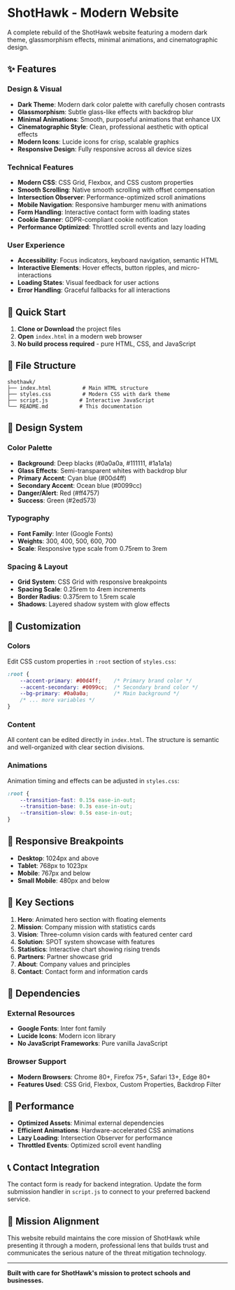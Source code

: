 # ShotHawk - Modern Website

A complete rebuild of the ShotHawk website featuring a modern dark theme, glassmorphism effects, minimal animations, and cinematographic design.

## ✨ Features

### Design & Visual
- **Dark Theme**: Modern dark color palette with carefully chosen contrasts
- **Glassmorphism**: Subtle glass-like effects with backdrop blur
- **Minimal Animations**: Smooth, purposeful animations that enhance UX
- **Cinematographic Style**: Clean, professional aesthetic with optical effects
- **Modern Icons**: Lucide icons for crisp, scalable graphics
- **Responsive Design**: Fully responsive across all device sizes

### Technical Features
- **Modern CSS**: CSS Grid, Flexbox, and CSS custom properties
- **Smooth Scrolling**: Native smooth scrolling with offset compensation
- **Intersection Observer**: Performance-optimized scroll animations
- **Mobile Navigation**: Responsive hamburger menu with animations
- **Form Handling**: Interactive contact form with loading states
- **Cookie Banner**: GDPR-compliant cookie notification
- **Performance Optimized**: Throttled scroll events and lazy loading

### User Experience
- **Accessibility**: Focus indicators, keyboard navigation, semantic HTML
- **Interactive Elements**: Hover effects, button ripples, and micro-interactions
- **Loading States**: Visual feedback for user actions
- **Error Handling**: Graceful fallbacks for all interactions

## 🚀 Quick Start

1. **Clone or Download** the project files
2. **Open** `index.html` in a modern web browser
3. **No build process required** - pure HTML, CSS, and JavaScript

## 📁 File Structure

```
shothawk/
├── index.html          # Main HTML structure
├── styles.css          # Modern CSS with dark theme
├── script.js          # Interactive JavaScript
└── README.md          # This documentation
```

## 🎨 Design System

### Color Palette
- **Background**: Deep blacks (#0a0a0a, #111111, #1a1a1a)
- **Glass Effects**: Semi-transparent whites with backdrop blur
- **Primary Accent**: Cyan blue (#00d4ff)
- **Secondary Accent**: Ocean blue (#0099cc)
- **Danger/Alert**: Red (#ff4757)
- **Success**: Green (#2ed573)

### Typography
- **Font Family**: Inter (Google Fonts)
- **Weights**: 300, 400, 500, 600, 700
- **Scale**: Responsive type scale from 0.75rem to 3rem

### Spacing & Layout
- **Grid System**: CSS Grid with responsive breakpoints
- **Spacing Scale**: 0.25rem to 4rem increments
- **Border Radius**: 0.375rem to 1.5rem scale
- **Shadows**: Layered shadow system with glow effects

## 🔧 Customization

### Colors
Edit CSS custom properties in `:root` section of `styles.css`:

```css
:root {
    --accent-primary: #00d4ff;    /* Primary brand color */
    --accent-secondary: #0099cc;  /* Secondary brand color */
    --bg-primary: #0a0a0a;        /* Main background */
    /* ... more variables */
}
```

### Content
All content can be edited directly in `index.html`. The structure is semantic and well-organized with clear section divisions.

### Animations
Animation timing and effects can be adjusted in `styles.css`:

```css
:root {
    --transition-fast: 0.15s ease-in-out;
    --transition-base: 0.3s ease-in-out;
    --transition-slow: 0.5s ease-in-out;
}
```

## 📱 Responsive Breakpoints

- **Desktop**: 1024px and above
- **Tablet**: 768px to 1023px
- **Mobile**: 767px and below
- **Small Mobile**: 480px and below

## 🌟 Key Sections

1. **Hero**: Animated hero section with floating elements
2. **Mission**: Company mission with statistics cards
3. **Vision**: Three-column vision cards with featured center card
4. **Solution**: SPOT system showcase with features
5. **Statistics**: Interactive chart showing rising trends
6. **Partners**: Partner showcase grid
7. **About**: Company values and principles
8. **Contact**: Contact form and information cards

## 🔗 Dependencies

### External Resources
- **Google Fonts**: Inter font family
- **Lucide Icons**: Modern icon library
- **No JavaScript Frameworks**: Pure vanilla JavaScript

### Browser Support
- **Modern Browsers**: Chrome 80+, Firefox 75+, Safari 13+, Edge 80+
- **Features Used**: CSS Grid, Flexbox, Custom Properties, Backdrop Filter

## 🚀 Performance

- **Optimized Assets**: Minimal external dependencies
- **Efficient Animations**: Hardware-accelerated CSS animations
- **Lazy Loading**: Intersection Observer for performance
- **Throttled Events**: Optimized scroll event handling

## 📞 Contact Integration

The contact form is ready for backend integration. Update the form submission handler in `script.js` to connect to your preferred backend service.

## 🎯 Mission Alignment

This website rebuild maintains the core mission of ShotHawk while presenting it through a modern, professional lens that builds trust and communicates the serious nature of the threat mitigation technology.

---

**Built with care for ShotHawk's mission to protect schools and businesses.** 